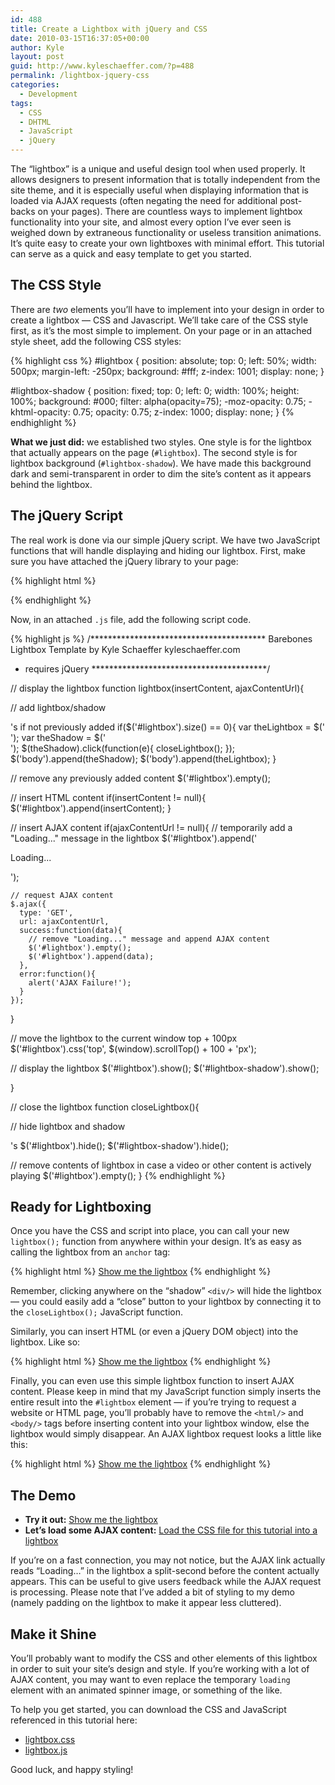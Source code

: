 ```yaml
---
id: 488
title: Create a Lightbox with jQuery and CSS
date: 2010-03-15T16:37:05+00:00
author: Kyle
layout: post
guid: http://www.kyleschaeffer.com/?p=488
permalink: /lightbox-jquery-css
categories:
  - Development
tags:
  - CSS
  - DHTML
  - JavaScript
  - jQuery
---
```

The “lightbox” is a unique and useful design tool when used properly. It allows designers to present information that is totally independent from the site theme, and it is especially useful when displaying information that is loaded via AJAX requests (often negating the need for additional post-backs on your pages). There are countless ways to implement lightbox functionality into your site, and almost every option I’ve ever seen is weighed down by extraneous functionality or useless transition animations. It’s quite easy to create your own lightboxes with minimal effort. This tutorial can serve as a quick and easy template to get you started.

## The CSS Style

There are _two_ elements you’ll have to implement into your design in order to create a lightbox — CSS and Javascript. We’ll take care of the CSS style first, as it’s the most simple to implement. On your page or in an attached style sheet, add the following CSS styles:

{% highlight css %}
#lightbox {
  position: absolute;
  top: 0;
  left: 50%;
  width: 500px;
  margin-left: -250px;
  background: #fff;
  z-index: 1001;
  display: none;
}

#lightbox-shadow {
  position: fixed;
  top: 0;
  left: 0;
  width: 100%;
  height: 100%;
  background: #000;
  filter: alpha(opacity=75);
  -moz-opacity: 0.75;
  -khtml-opacity: 0.75;
  opacity: 0.75;
  z-index: 1000;
  display: none;
}
{% endhighlight %}

**What we just did:** we established two styles. One style is for the lightbox that actually appears on the page (`#lightbox`). The second style is for lightbox background (`#lightbox-shadow`). We have made this background dark and semi-transparent in order to dim the site’s content as it appears behind the lightbox.

## The jQuery Script

The real work is done via our simple jQuery script. We have two JavaScript functions that will handle displaying and hiding our lightbox. First, make sure you have attached the jQuery library to your page:

{% highlight html %}
<script type="text/javascript" src="https://ajax.googleapis.com/ajax/libs/jquery/1.4.2/jquery.min.js"></script>
{% endhighlight %}

Now, in an attached `.js` file, add the following script code.

{% highlight js %}
/****************************************
  Barebones Lightbox Template
  by Kyle Schaeffer
  kyleschaeffer.com
  * requires jQuery
****************************************/

// display the lightbox
function lightbox(insertContent, ajaxContentUrl){

  // add lightbox/shadow <div/>'s if not previously added
  if($('#lightbox').size() == 0){
    var theLightbox = $('<div id="lightbox"/>');
    var theShadow = $('<div id="lightbox-shadow"/>');
    $(theShadow).click(function(e){
      closeLightbox();
    });
    $('body').append(theShadow);
    $('body').append(theLightbox);
  }

  // remove any previously added content
  $('#lightbox').empty();

  // insert HTML content
  if(insertContent != null){
    $('#lightbox').append(insertContent);
  }

  // insert AJAX content
  if(ajaxContentUrl != null){
    // temporarily add a "Loading..." message in the lightbox
    $('#lightbox').append('<p class="loading">Loading...</p>');

    // request AJAX content
    $.ajax({
      type: 'GET',
      url: ajaxContentUrl,
      success:function(data){
        // remove "Loading..." message and append AJAX content
        $('#lightbox').empty();
        $('#lightbox').append(data);
      },
      error:function(){
        alert('AJAX Failure!');
      }
    });
  }

  // move the lightbox to the current window top + 100px
  $('#lightbox').css('top', $(window).scrollTop() + 100 + 'px');

  // display the lightbox
  $('#lightbox').show();
  $('#lightbox-shadow').show();

}

// close the lightbox
function closeLightbox(){

  // hide lightbox and shadow <div/>'s
  $('#lightbox').hide();
  $('#lightbox-shadow').hide();

  // remove contents of lightbox in case a video or other content is actively playing
  $('#lightbox').empty();
}
{% endhighlight %}

## Ready for Lightboxing

Once you have the CSS and script into place, you can call your new `lightbox();` function from anywhere within your design. It’s as easy as calling the lightbox from an `anchor` tag:

{% highlight html %}
<a href="javascript:lightbox('Hello!');">Show me the lightbox</a>
{% endhighlight %}

Remember, clicking anywhere on the “shadow” `<div/>` will hide the lightbox — you could easily add a “close” button to your lightbox by connecting it to the `closeLightbox();` JavaScript function.

Similarly, you can insert HTML (or even a jQuery DOM object) into the lightbox. Like so:

{% highlight html %}
<a href="javascript:lightbox('<p><strong>Rich</strong> content works too!</p>');">Show me the lightbox</a>
{% endhighlight %}

Finally, you can even use this simple lightbox function to insert AJAX content. Please keep in mind that my JavaScript function simply inserts the entire result into the `#lightbox` element — if you’re trying to request a website or HTML page, you’ll probably have to remove the `<html/>` and `<body/>` tags before inserting content into your lightbox window, else the lightbox would simply disappear. An AJAX lightbox request looks a little like this:

{% highlight html %}
<a href="javascript:lightbox(null, 'https://foo.com/readme.txt');">Show me the lightbox</a>
{% endhighlight %}

## The Demo

  * **Try it out:** <a href="javascript:lightbox('Hello, lightbox.');">Show me the lightbox</a>
  * **Let’s load some AJAX content:** <a href="javascript:lightbox(null, '/assets/downloads/lightbox.css');">Load the CSS file for this tutorial into a lightbox</a>

If you’re on a fast connection, you may not notice, but the AJAX link actually reads “Loading&hellip;” in the lightbox a split-second before the content actually appears. This can be useful to give users feedback while the AJAX request is processing. Please note that I’ve added a bit of styling to my demo (namely padding on the lightbox to make it appear less cluttered).

## Make it Shine

You’ll probably want to modify the CSS and other elements of this lightbox in order to suit your site’s design and style. If you’re working with a lot of AJAX content, you may want to even replace the temporary `loading` element with an animated spinner image, or something of the like.

To help you get started, you can download the CSS and JavaScript referenced in this tutorial here:

  * [lightbox.css](/assets/downloads/lightbox.css)
  * [lightbox.js](/assets/downloads/lightbox.js)

Good luck, and happy styling!

<script type='text/javascript' src='//ajax.googleapis.com/ajax/libs/jquery/1.10.2/jquery.min.js?ver=1.10.2'></script>
<script src="/assets/downloads/lightbox.js" type="text/javascript"></script>
<link rel="stylesheet" href="/assets/downloads/lightbox.css" />
